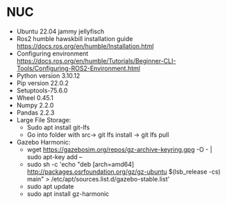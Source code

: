 # NUC

- Ubuntu 22.04 jammy jellyfisch
- Ros2 humble hawskbill installation guide https://docs.ros.org/en/humble/Installation.html
- Configuring environment https://docs.ros.org/en/humble/Tutorials/Beginner-CLI-Tools/Configuring-ROS2-Environment.html
- Python version 3.10.12
- Pip version 22.0.2
- Setuptools-75.6.0 
- Wheel 0.45.1
- Numpy 2.2.0
- Pandas 2.2.3
- Large File Storage:
  - Sudo apt install git-lfs
  - Go into folder with src-> git lfs install -> git lfs pull
- Gazebo Harmonic:
  - wget https://gazebosim.org/repos/gz-archive-keyring.gpg -O - | sudo apt-key add –
  - sudo sh -c 'echo "deb [arch=amd64] http://packages.osrfoundation.org/gz/gz-ubuntu $(lsb_release -cs) main" > /etc/apt/sources.list.d/gazebo-stable.list'
  - sudo apt update
  - sudo apt install gz-harmonic
